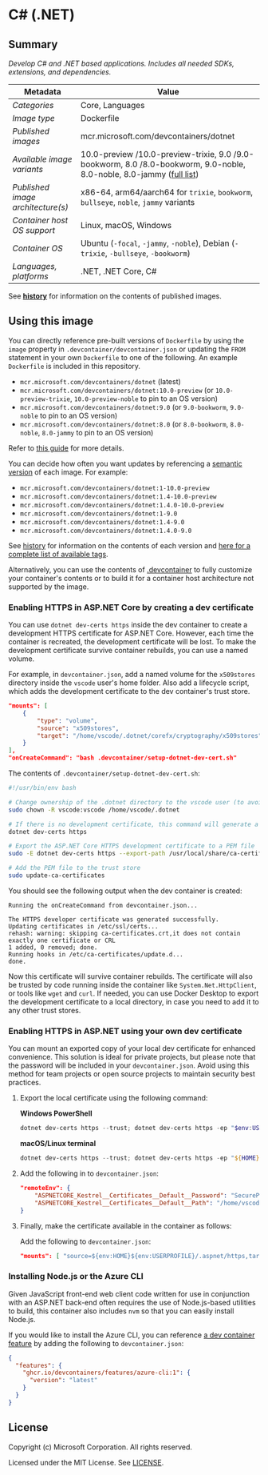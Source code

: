 # C# (.NET)

## Summary

*Develop C# and .NET based applications. Includes all needed SDKs, extensions, and dependencies.*

| Metadata | Value |  
|----------|-------|
| *Categories* | Core, Languages |
| *Image type* | Dockerfile |
| *Published images* | mcr.microsoft.com/devcontainers/dotnet |
| *Available image variants* | 10.0-preview /10.0-preview-trixie, 9.0 /9.0-bookworm, 8.0 /8.0-bookworm, 9.0-noble, 8.0-noble, 8.0-jammy ([full list](https://mcr.microsoft.com/v2/devcontainers/dotnet/tags/list)) |
| *Published image architecture(s)* | x86-64, arm64/aarch64 for `trixie`, `bookworm`, `bullseye`, `noble`, `jammy` variants |
| *Container host OS support* | Linux, macOS, Windows |
| *Container OS* | Ubuntu (`-focal`, `-jammy`, `-noble`), Debian (`-trixie`, `-bullseye`, `-bookworm`) |
| *Languages, platforms* | .NET, .NET Core, C# |

See **[history](history)** for information on the contents of published images.

## Using this image

You can directly reference pre-built versions of `Dockerfile` by using the `image` property in `.devcontainer/devcontainer.json` or updating the `FROM` statement in your own  `Dockerfile` to one of the following. An example `Dockerfile` is included in this repository.

- `mcr.microsoft.com/devcontainers/dotnet` (latest)
- `mcr.microsoft.com/devcontainers/dotnet:10.0-preview` (or `10.0-preview-trixie`, `10.0-preview-noble` to pin to an OS version)
- `mcr.microsoft.com/devcontainers/dotnet:9.0` (or `9.0-bookworm`, `9.0-noble` to pin to an OS version)
- `mcr.microsoft.com/devcontainers/dotnet:8.0` (or `8.0-bookworm`, `8.0-noble`, `8.0-jammy` to pin to an OS version)


Refer to [this guide](https://containers.dev/guide/dockerfile) for more details.

You can decide how often you want updates by referencing a [semantic version](https://semver.org/) of each image. For example:

- `mcr.microsoft.com/devcontainers/dotnet:1-10.0-preview`
- `mcr.microsoft.com/devcontainers/dotnet:1.4-10.0-preview`
- `mcr.microsoft.com/devcontainers/dotnet:1.4.0-10.0-preview`
- `mcr.microsoft.com/devcontainers/dotnet:1-9.0`
- `mcr.microsoft.com/devcontainers/dotnet:1.4-9.0`
- `mcr.microsoft.com/devcontainers/dotnet:1.4.0-9.0`

See [history](history) for information on the contents of each version and [here for a complete list of available tags](https://mcr.microsoft.com/v2/devcontainers/dotnet/tags/list).

Alternatively, you can use the contents of [.devcontainer](.devcontainer) to fully customize your container's contents or to build it for a container host architecture not supported by the image.

### Enabling HTTPS in ASP.NET Core by creating a dev certificate

You can use `dotnet dev-certs https` inside the dev container to create a development HTTPS certificate for ASP.NET Core. However, each time the container is recreated, the development certificate will be lost. To make the development certificate survive container rebuilds, you can use a named volume. 

For example, in `devcontainer.json`, add a named volume for the `x509stores` directory inside the `vscode` user's home folder. Also add a lifecycle script, which adds the development certificate to the dev container's trust store.

``` json
"mounts": [
    {
        "type": "volume",
        "source": "x509stores",
        "target": "/home/vscode/.dotnet/corefx/cryptography/x509stores"
    }
],
"onCreateCommand": "bash .devcontainer/setup-dotnet-dev-cert.sh"
```

The contents of `.devcontainer/setup-dotnet-dev-cert.sh`:

``` bash
#!/usr/bin/env bash

# Change ownership of the .dotnet directory to the vscode user (to avoid permission errors)
sudo chown -R vscode:vscode /home/vscode/.dotnet

# If there is no development certificate, this command will generate a new one
dotnet dev-certs https

# Export the ASP.NET Core HTTPS development certificate to a PEM file
sudo -E dotnet dev-certs https --export-path /usr/local/share/ca-certificates/dotnet-dev-cert.crt --format pem

# Add the PEM file to the trust store
sudo update-ca-certificates
```

You should see the following output when the dev container is created:

``` text
Running the onCreateCommand from devcontainer.json...

The HTTPS developer certificate was generated successfully.
Updating certificates in /etc/ssl/certs...
rehash: warning: skipping ca-certificates.crt,it does not contain exactly one certificate or CRL
1 added, 0 removed; done.
Running hooks in /etc/ca-certificates/update.d...
done.
```

Now this certificate will survive container rebuilds. The certificate will also be trusted by code running inside the container like `System.Net.HttpClient`, or tools like `wget` and `curl`. If needed, you can use Docker Desktop to export the development certificate to a local directory, in case you need to add it to any other trust stores.

### Enabling HTTPS in ASP.NET using your own dev certificate

You can mount an exported copy of your local dev certificate for enhanced convenience. This solution is ideal for private projects, but please note that the password will be included in your `devcontainer.json`. Avoid using this method for team projects or open source projects to maintain security best practices.

1. Export the local certificate using the following command:

    **Windows PowerShell**

    ```powershell
    dotnet dev-certs https --trust; dotnet dev-certs https -ep "$env:USERPROFILE/.aspnet/https/aspnetapp.pfx" -p "SecurePwdGoesHere"
    ```

    **macOS/Linux terminal**

    ```powershell
    dotnet dev-certs https --trust; dotnet dev-certs https -ep "${HOME}/.aspnet/https/aspnetapp.pfx" -p "SecurePwdGoesHere"
    ```

2. Add the following in to `devcontainer.json`:

    ```json
    "remoteEnv": {
        "ASPNETCORE_Kestrel__Certificates__Default__Password": "SecurePwdGoesHere",
        "ASPNETCORE_Kestrel__Certificates__Default__Path": "/home/vscode/.aspnet/https/aspnetapp.pfx",
    }
    ```

3. Finally, make the certificate available in the container as follows:

    Add the following to `devcontainer.json`:

    ```json
    "mounts": [ "source=${env:HOME}${env:USERPROFILE}/.aspnet/https,target=/home/vscode/.aspnet/https,type=bind" ]
    ```

### Installing Node.js or the Azure CLI

Given JavaScript front-end web client code written for use in conjunction with an ASP.NET back-end often requires the use of Node.js-based utilities to build, this container also includes `nvm` so that you can easily install Node.js. 

If you would like to install the Azure CLI, you can reference [a dev container feature](https://github.com/devcontainers/features) by adding the following to `devcontainer.json`:

```json
{
  "features": {
    "ghcr.io/devcontainers/features/azure-cli:1": {
      "version": "latest"
    }
  }
}
```

## License

Copyright (c) Microsoft Corporation. All rights reserved.

Licensed under the MIT License. See [LICENSE](https://github.com/devcontainers/images/blob/main/LICENSE).
